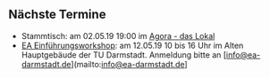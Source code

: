 ## Nächste Termine

- Stammtisch: am 02.05.19 19:00 im [Agora - das Lokal](http://agora-eg.de/)
- [EA Einführungsworkshop](https://www.facebook.com/events/2347467418808324): am 12.05.19 10 bis 16 Uhr im Alten Hauptgebäude der TU Darmstadt. Anmeldung bitte an [info@ea-darmstadt.de](mailto:info@ea-darmstadt.de]
